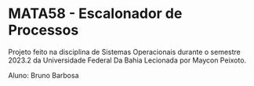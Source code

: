 # MATA58 - Escalonador de Processos

Projeto feito na disciplina de Sistemas Operacionais durante o semestre 2023.2 da Universidade Federal Da Bahia
Lecionada por Maycon Peixoto.

Aluno: Bruno Barbosa